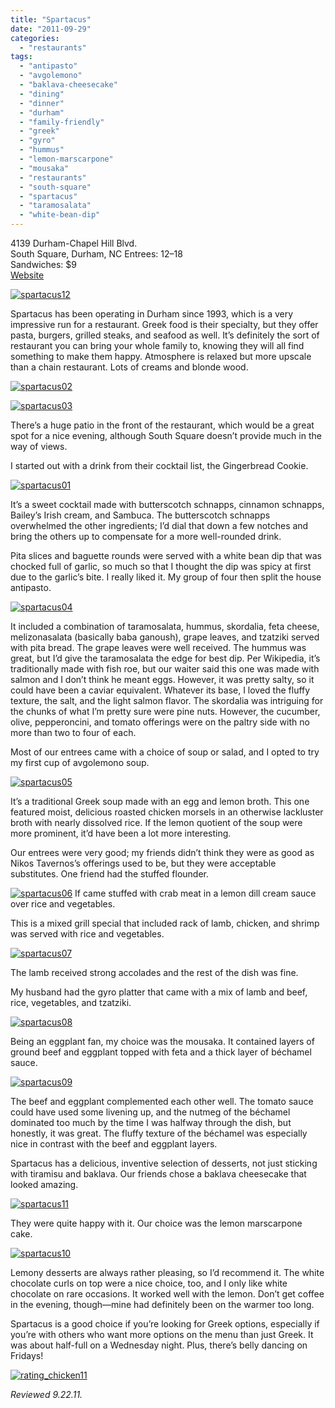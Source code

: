 ```yaml
---
title: "Spartacus"
date: "2011-09-29"
categories: 
  - "restaurants"
tags: 
  - "antipasto"
  - "avgolemono"
  - "baklava-cheesecake"
  - "dining"
  - "dinner"
  - "durham"
  - "family-friendly"
  - "greek"
  - "gyro"
  - "hummus"
  - "lemon-marscarpone"
  - "mousaka"
  - "restaurants"
  - "south-square"
  - "spartacus"
  - "taramosalata"
  - "white-bean-dip"
---
```


4139 Durham-Chapel Hill Blvd.\
South Square, Durham, NC
Entrees: $12–$18\
Sandwiches: $9\
[Website](http://www.spartacusrestaurant.com/index.htm)

[![](http://s3.amazonaws.com/thegourmez-wpmedia/2011/09/spartacus12.jpg "spartacus12")](http://s3.amazonaws.com/thegourmez-wpmedia/2011/09/spartacus12.jpg)

Spartacus has been operating in Durham since 1993, which is a very impressive run for a restaurant. Greek food is their specialty, but they offer pasta, burgers, grilled steaks, and seafood as well. It’s definitely the sort of restaurant you can bring your whole family to, knowing they will all find something to make them happy. Atmosphere is relaxed but more upscale than a chain restaurant. Lots of creams and blonde wood.

[![](http://s3.amazonaws.com/thegourmez-wpmedia/2011/09/spartacus02.jpg "spartacus02")](http://s3.amazonaws.com/thegourmez-wpmedia/2011/09/spartacus02.jpg)

[![](http://s3.amazonaws.com/thegourmez-wpmedia/2011/09/spartacus03.jpg "spartacus03")](http://s3.amazonaws.com/thegourmez-wpmedia/2011/09/spartacus03.jpg)

There’s a huge patio in the front of the restaurant, which would be a great spot for a nice evening, although South Square doesn’t provide much in the way of views.

I started out with a drink from their cocktail list, the Gingerbread Cookie.

[![](http://s3.amazonaws.com/thegourmez-wpmedia/2011/09/spartacus01.jpg "spartacus01")](http://s3.amazonaws.com/thegourmez-wpmedia/2011/09/spartacus01.jpg)

It’s a sweet cocktail made with butterscotch schnapps, cinnamon schnapps, Bailey’s Irish cream, and Sambuca. The butterscotch schnapps overwhelmed the other ingredients; I’d dial that down a few notches and bring the others up to compensate for a more well-rounded drink.

Pita slices and baguette rounds were served with a white bean dip that was chocked full of garlic, so much so that I thought the dip was spicy at first due to the garlic’s bite. I really liked it. My group of four then split the house antipasto.

[![](http://s3.amazonaws.com/thegourmez-wpmedia/2011/09/spartacus04.jpg "spartacus04")](http://s3.amazonaws.com/thegourmez-wpmedia/2011/09/spartacus04.jpg)

It included a combination of taramosalata, hummus, skordalia, feta cheese, melizonasalata (basically baba ganoush), grape leaves, and tzatziki served with pita bread. The grape leaves were well received. The hummus was great, but I’d give the taramosalata the edge for best dip. Per Wikipedia, it’s traditionally made with fish roe, but our waiter said this one was made with salmon and I don’t think he meant eggs. However, it was pretty salty, so it could have been a caviar equivalent. Whatever its base, I loved the fluffy texture, the salt, and the light salmon flavor. The skordalia was intriguing for the chunks of what I’m pretty sure were pine nuts. However, the cucumber, olive, pepperoncini, and tomato offerings were on the paltry side with no more than two to four of each.

Most of our entrees came with a choice of soup or salad, and I opted to try my first cup of avgolemono soup.

[![](http://s3.amazonaws.com/thegourmez-wpmedia/2011/09/spartacus05.jpg "spartacus05")](http://s3.amazonaws.com/thegourmez-wpmedia/2011/09/spartacus05.jpg)

It’s a traditional Greek soup made with an egg and lemon broth. This one featured moist, delicious roasted chicken morsels in an otherwise lackluster broth with nearly dissolved rice. If the lemon quotient of the soup were more prominent, it’d have been a lot more interesting.

Our entrees were very good; my friends didn’t think they were as good as Nikos Tavernos’s offerings used to be, but they were acceptable substitutes. One friend had the stuffed flounder.

[![](http://s3.amazonaws.com/thegourmez-wpmedia/2011/09/spartacus06.jpg "spartacus06")](http://s3.amazonaws.com/thegourmez-wpmedia/2011/09/spartacus06.jpg) If came stuffed with crab meat in a lemon dill cream sauce over rice and vegetables.

This is a mixed grill special that included rack of lamb, chicken, and shrimp was served with rice and vegetables.

[![](http://s3.amazonaws.com/thegourmez-wpmedia/2011/09/spartacus07.jpg "spartacus07")](http://s3.amazonaws.com/thegourmez-wpmedia/2011/09/spartacus07.jpg)

The lamb received strong accolades and the rest of the dish was fine.

My husband had the gyro platter that came with a mix of lamb and beef, rice, vegetables, and tzatziki.

[![](http://s3.amazonaws.com/thegourmez-wpmedia/2011/09/spartacus08.jpg "spartacus08")](http://s3.amazonaws.com/thegourmez-wpmedia/2011/09/spartacus08.jpg)

Being an eggplant fan, my choice was the mousaka. It contained layers of ground beef and eggplant topped with feta and a thick layer of béchamel sauce.

[![](http://s3.amazonaws.com/thegourmez-wpmedia/2011/09/spartacus09.jpg "spartacus09")](http://s3.amazonaws.com/thegourmez-wpmedia/2011/09/spartacus09.jpg)

The beef and eggplant complemented each other well. The tomato sauce could have used some livening up, and the nutmeg of the béchamel dominated too much by the time I was halfway through the dish, but honestly, it was great. The fluffy texture of the béchamel was especially nice in contrast with the beef and eggplant layers.

Spartacus has a delicious, inventive selection of desserts, not just sticking with tiramisu and baklava. Our friends chose a baklava cheesecake that looked amazing.

[![](http://s3.amazonaws.com/thegourmez-wpmedia/2011/09/spartacus11.jpg "spartacus11")](http://s3.amazonaws.com/thegourmez-wpmedia/2011/09/spartacus11.jpg)

They were quite happy with it. Our choice was the lemon marscarpone cake.

[![](http://s3.amazonaws.com/thegourmez-wpmedia/2011/09/spartacus10.jpg "spartacus10")](http://s3.amazonaws.com/thegourmez-wpmedia/2011/09/spartacus10.jpg)

Lemony desserts are always rather pleasing, so I’d recommend it. The white chocolate curls on top were a nice choice, too, and I only like white chocolate on rare occasions. It worked well with the lemon. Don’t get coffee in the evening, though—mine had definitely been on the warmer too long.

Spartacus is a good choice if you’re looking for Greek options, especially if you’re with others who want more options on the menu than just Greek. It was about half-full on a Wednesday night. Plus, there’s belly dancing on Fridays!

[![](http://s3.amazonaws.com/thegourmez-wpmedia/2009/02/rating_chicken11.gif "rating_chicken11")](http://s3.amazonaws.com/thegourmez-wpmedia/2009/02/rating_chicken11.gif)

_Reviewed 9.22.11._
